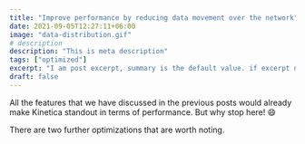 ```yaml
---
title: "Improve performance by reducing data movement over the network"
date: 2021-09-05T12:27:11+06:00
image: "data-distribution.gif"
# description
description: "This is meta description"
tags: ["optimized"]
excerpt: "I am post excerpt, summary is the default value. if excerpt not availabe"
draft: false
---
```


All the features that we have discussed in the previous posts would already make Kinetica standout in terms of performance. But why stop here! 😄

There are two further optimizations that are worth noting.